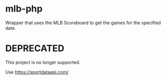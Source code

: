 # mlb-php
Wrapper that uses the MLB Scoreboard to get the games for the specified date.

# DEPRECATED
This project is no longer supported.

Use https://sportdataapi.com/
